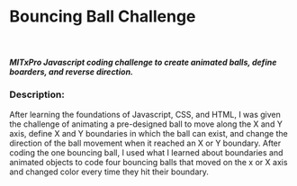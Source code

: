 <h1>Bouncing Ball Challenge</h1><br>
<h4><i>MITxPro Javascript coding challenge to create animated balls, define boarders, and reverse direction.</i></h4>

<h3>Description:</h3> 
After learning the foundations of Javascript, CSS, and HTML, I was given the challenge of animating a pre-designed ball to move along the X and Y axis, define X and Y boundaries in which the ball can exist, and change the direction of the ball movement when it reached an X or Y boundary. After coding the one bouncing ball, I used what I learned about boundaries and animated objects to code four bouncing balls that moved on the x or X axis and changed color every time they hit their boundary.
